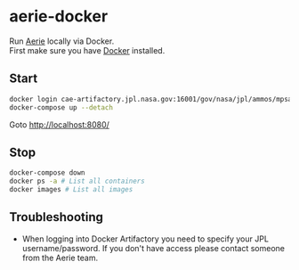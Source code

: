 # aerie-docker

Run [Aerie](https://github.jpl.nasa.gov/MPS/aerie) locally via Docker.  
First make sure you have [Docker](https://docs.docker.com/get-docker/) installed.

## Start

```sh
docker login cae-artifactory.jpl.nasa.gov:16001/gov/nasa/jpl/ammos/mpsa
docker-compose up --detach
```

Goto [http://localhost:8080/](http://localhost:8080/)

## Stop

```sh
docker-compose down
docker ps -a # List all containers
docker images # List all images
```

## Troubleshooting

- When logging into Docker Artifactory you need to specify your JPL username/password. If you don't have access please contact someone from the Aerie team.
